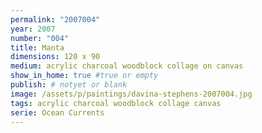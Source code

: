 ```yaml
---
permalink: "2007004"
year: 2007
number: "004"
title: Manta
dimensions: 120 x 90
medium: acrylic charcoal woodblock collage on canvas
show_in_home: true #true or empty
publish: # notyet or blank
image: /assets/p/paintings/davina-stephens-2007004.jpg
tags: acrylic charcoal woodblock collage canvas
serie: Ocean Currents
---
```

